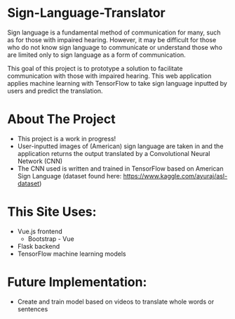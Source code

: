 # Sign-Language-Translator

Sign language is a fundamental method of communication for many, such as for those with impaired hearing. However, it may be difficult for those who do not know sign language to communicate or understand those who are limited only to sign language as a form of communication.

This goal of this project is to prototype a solution to facilitate communication with those with impaired hearing. This web application applies machine learning with TensorFlow to take sign language inputted by users and predict the translation.

# About The Project
* This project is a work in progress!
* User-inputted images of (American) sign language are taken in and the application returns the output translated by a Convolutional Neural Network (CNN) 
* The CNN used is written and trained in TensorFlow based on American Sign Language (dataset found here: https://www.kaggle.com/ayuraj/asl-dataset)


# This Site Uses:
* Vue.js frontend
  * Bootstrap - Vue
* Flask backend
* TensorFlow machine learning models


# Future Implementation:
* Create and train model based on videos to translate whole words or sentences
